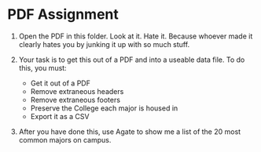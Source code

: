 # PDF Assignment

1. Open the PDF in this folder. Look at it. Hate it. Because whoever made it clearly hates you by junking it up with so much stuff.
2. Your task is to get this out of a PDF and into a useable data file. To do this, you must: 

    * Get it out of a PDF
    * Remove extraneous headers
    * Remove extraneous footers
    * Preserve the College each major is housed in
    * Export it as a CSV
    
3. After you have done this, use Agate to show me a list of the 20 most common majors on campus.